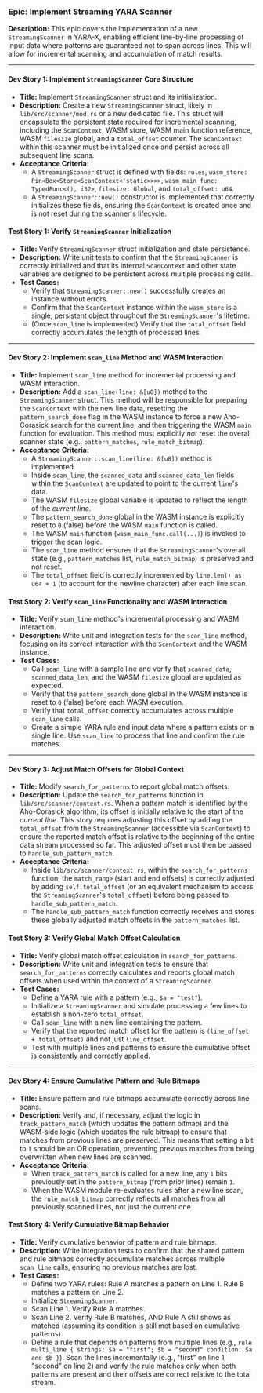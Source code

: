 ### Epic: Implement Streaming YARA Scanner

**Description:** This epic covers the implementation of a new `StreamingScanner` in YARA-X, enabling efficient line-by-line processing of input data where patterns are guaranteed not to span across lines. This will allow for incremental scanning and accumulation of match results.

---

#### **Dev Story 1: Implement `StreamingScanner` Core Structure**

*   **Title:** Implement `StreamingScanner` struct and its initialization.
*   **Description:** Create a new `StreamingScanner` struct, likely in `lib/src/scanner/mod.rs` or a new dedicated file. This struct will encapsulate the persistent state required for incremental scanning, including the `ScanContext`, WASM store, WASM main function reference, WASM `filesize` global, and a `total_offset` counter. The `ScanContext` within this scanner must be initialized once and persist across all subsequent line scans.
*   **Acceptance Criteria:**
    *   A `StreamingScanner` struct is defined with fields: `rules`, `wasm_store: Pin<Box<Store<ScanContext<'static>>>>`, `wasm_main_func: TypedFunc<(), i32>`, `filesize: Global`, and `total_offset: u64`.
    *   A `StreamingScanner::new()` constructor is implemented that correctly initializes these fields, ensuring the `ScanContext` is created once and is not reset during the scanner's lifecycle.

#### **Test Story 1: Verify `StreamingScanner` Initialization**

*   **Title:** Verify `StreamingScanner` struct initialization and state persistence.
*   **Description:** Write unit tests to confirm that the `StreamingScanner` is correctly initialized and that its internal `ScanContext` and other state variables are designed to be persistent across multiple processing calls.
*   **Test Cases:**
    *   Verify that `StreamingScanner::new()` successfully creates an instance without errors.
    *   Confirm that the `ScanContext` instance within the `wasm_store` is a single, persistent object throughout the `StreamingScanner`'s lifetime.
    *   (Once `scan_line` is implemented) Verify that the `total_offset` field correctly accumulates the length of processed lines.

---

#### **Dev Story 2: Implement `scan_line` Method and WASM Interaction**

*   **Title:** Implement `scan_line` method for incremental processing and WASM interaction.
*   **Description:** Add a `scan_line(line: &[u8])` method to the `StreamingScanner` struct. This method will be responsible for preparing the `ScanContext` with the new line data, resetting the `pattern_search_done` flag in the WASM instance to force a new Aho-Corasick search for the current line, and then triggering the WASM `main` function for evaluation. This method must explicitly *not* reset the overall scanner state (e.g., `pattern_matches`, `rule_match_bitmap`).
*   **Acceptance Criteria:**
    *   A `StreamingScanner::scan_line(line: &[u8])` method is implemented.
    *   Inside `scan_line`, the `scanned_data` and `scanned_data_len` fields within the `ScanContext` are updated to point to the current `line`'s data.
    *   The WASM `filesize` global variable is updated to reflect the length of the *current line*.
    *   The `pattern_search_done` global in the WASM instance is explicitly reset to `0` (false) before the WASM `main` function is called.
    *   The WASM `main` function (`wasm_main_func.call(...)`) is invoked to trigger the scan logic.
    *   The `scan_line` method ensures that the `StreamingScanner`'s overall state (e.g., `pattern_matches` list, `rule_match_bitmap`) is preserved and not reset.
    *   The `total_offset` field is correctly incremented by `line.len() as u64 + 1` (to account for the newline character) after each line scan.

#### **Test Story 2: Verify `scan_line` Functionality and WASM Interaction**

*   **Title:** Verify `scan_line` method's incremental processing and WASM interaction.
*   **Description:** Write unit and integration tests for the `scan_line` method, focusing on its correct interaction with the `ScanContext` and the WASM instance.
*   **Test Cases:**
    *   Call `scan_line` with a sample line and verify that `scanned_data`, `scanned_data_len`, and the WASM `filesize` global are updated as expected.
    *   Verify that the `pattern_search_done` global in the WASM instance is reset to `0` (false) before each WASM execution.
    *   Verify that `total_offset` correctly accumulates across multiple `scan_line` calls.
    *   Create a simple YARA rule and input data where a pattern exists on a single line. Use `scan_line` to process that line and confirm the rule matches.

---

#### **Dev Story 3: Adjust Match Offsets for Global Context**

*   **Title:** Modify `search_for_patterns` to report global match offsets.
*   **Description:** Update the `search_for_patterns` function in `lib/src/scanner/context.rs`. When a pattern match is identified by the Aho-Corasick algorithm, its offset is initially relative to the start of the *current line*. This story requires adjusting this offset by adding the `total_offset` from the `StreamingScanner` (accessible via `ScanContext`) to ensure the reported match offset is relative to the beginning of the entire data stream processed so far. This adjusted offset must then be passed to `handle_sub_pattern_match`.
*   **Acceptance Criteria:**
    *   Inside `lib/src/scanner/context.rs`, within the `search_for_patterns` function, the `match_range` (start and end offsets) is correctly adjusted by adding `self.total_offset` (or an equivalent mechanism to access the `StreamingScanner`'s `total_offset`) before being passed to `handle_sub_pattern_match`.
    *   The `handle_sub_pattern_match` function correctly receives and stores these globally adjusted match offsets in the `pattern_matches` list.

#### **Test Story 3: Verify Global Match Offset Calculation**

*   **Title:** Verify global match offset calculation in `search_for_patterns`.
*   **Description:** Write unit and integration tests to ensure that `search_for_patterns` correctly calculates and reports global match offsets when used within the context of a `StreamingScanner`.
*   **Test Cases:**
    *   Define a YARA rule with a pattern (e.g., `$a = "test"`).
    *   Initialize a `StreamingScanner` and simulate processing a few lines to establish a non-zero `total_offset`.
    *   Call `scan_line` with a new line containing the pattern.
    *   Verify that the reported match offset for the pattern is `(line_offset + total_offset)` and not just `line_offset`.
    *   Test with multiple lines and patterns to ensure the cumulative offset is consistently and correctly applied.

---

#### **Dev Story 4: Ensure Cumulative Pattern and Rule Bitmaps**

*   **Title:** Ensure pattern and rule bitmaps accumulate correctly across line scans.
*   **Description:** Verify and, if necessary, adjust the logic in `track_pattern_match` (which updates the pattern bitmap) and the WASM-side logic (which updates the rule bitmap) to ensure that matches from previous lines are preserved. This means that setting a bit to `1` should be an OR operation, preventing previous matches from being overwritten when new lines are scanned.
*   **Acceptance Criteria:**
    *   When `track_pattern_match` is called for a new line, any `1` bits previously set in the `pattern_bitmap` (from prior lines) remain `1`.
    *   When the WASM module re-evaluates rules after a new line scan, the `rule_match_bitmap` correctly reflects all matches from all previously scanned lines, not just the current one.

#### **Test Story 4: Verify Cumulative Bitmap Behavior**

*   **Title:** Verify cumulative behavior of pattern and rule bitmaps.
*   **Description:** Write integration tests to confirm that the shared pattern and rule bitmaps correctly accumulate matches across multiple `scan_line` calls, ensuring no previous matches are lost.
*   **Test Cases:**
    *   Define two YARA rules: Rule A matches a pattern on Line 1. Rule B matches a pattern on Line 2.
    *   Initialize `StreamingScanner`.
    *   Scan Line 1. Verify Rule A matches.
    *   Scan Line 2. Verify Rule B matches, AND Rule A still shows as matched (assuming its condition is still met based on cumulative patterns).
    *   Define a rule that depends on patterns from multiple lines (e.g., `rule multi_line { strings: $a = "first"; $b = "second" condition: $a and $b }`). Scan the lines incrementally (e.g., "first" on line 1, "second" on line 2) and verify the rule matches only when both patterns are present and their offsets are correct relative to the total stream.
